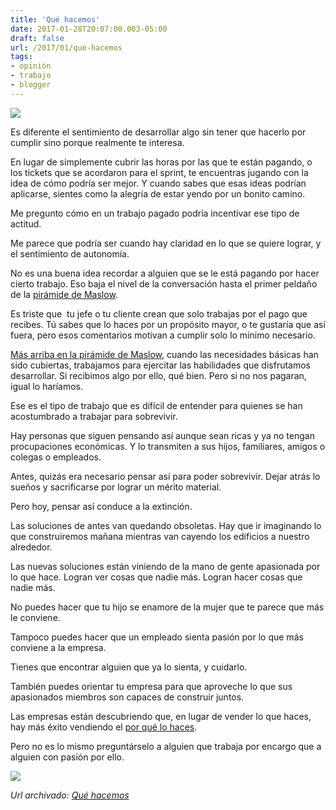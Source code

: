 ```yaml
---
title: 'Qué hacemos'
date: 2017-01-28T20:07:00.003-05:00
draft: false
url: /2017/01/que-hacemos
tags: 
- opinión
- trabajo
- blogger
---
```


  

[![](https://3.bp.blogspot.com/--CqSQ2MhwJM/WI0_6xqWXoI/AAAAAAAAFqQ/03WM3O8cz6YcOs442FF3z2_XcX-H5ooOACLcB/s400/imagine-finished-1-834x399.jpg)](https://3.bp.blogspot.com/--CqSQ2MhwJM/WI0_6xqWXoI/AAAAAAAAFqQ/03WM3O8cz6YcOs442FF3z2_XcX-H5ooOACLcB/s1600/imagine-finished-1-834x399.jpg)

  

Es diferente el sentimiento de desarrollar algo sin tener que hacerlo por cumplir sino porque realmente te interesa.  
  
En lugar de simplemente cubrir las horas por las que te están pagando, o los tickets que se acordaron para el sprint, te encuentras jugando con la idea de cómo podría ser mejor. Y cuando sabes que esas ideas podrían aplicarse, sientes como la alegría de estar yendo por un bonito camino.  
  
Me pregunto cómo en un trabajo pagado podría incentivar ese tipo de actitud.  
  
Me parece que podría ser cuando hay claridad en lo que se quiere lograr, y el sentimiento de autonomía.  
  
  
No es una buena idea recordar a alguien que se le está pagando por hacer cierto trabajo. Eso baja el nivel de la conversación hasta el primer peldaño de la [pirámide de Maslow](https://es.wikipedia.org/wiki/Pir%C3%A1mide_de_Maslow).  
  
Es triste que  tu jefe o tu cliente crean que solo trabajas por el pago que recibes. Tú sabes que lo haces por un propósito mayor, o te gustaría que así fuera, pero esos comentarios motivan a cumplir solo lo mínimo necesario.  
  
[Más arriba en la pirámide de Maslow](http://www.strategy-business.com/article/00344?gko=10921), cuando las necesidades básicas han sido cubiertas, trabajamos para ejercitar las habilidades que disfrutamos desarrollar. Si recibimos algo por ello, qué bien. Pero si no nos pagaran, igual lo haríamos.  
  
Ese es el tipo de trabajo que es difícil de entender para quienes se han acostumbrado a trabajar para sobrevivir.  
  
Hay personas que siguen pensando así aunque sean ricas y ya no tengan procupaciones económicas. Y lo transmiten a sus hijos, familiares, amigos o colegas o empleados.  
  
Antes, quizás era necesario pensar así para poder sobrevivir. Dejar atrás lo sueños y sacrificarse por lograr un mérito material.  
  
Pero hoy, pensar así conduce a la extinción.  
  
Las soluciones de antes van quedando obsoletas. Hay que ir imaginando lo que construiremos mañana mientras van cayendo los edificios a nuestro alrededor.  
  
Las nuevas soluciones están viniendo de la mano de gente apasionada por lo que hace. Logran ver cosas que nadie más. Logran hacer cosas que nadie más.  
  
No puedes hacer que tu hijo se enamore de la mujer que te parece que más le conviene.  
  
Tampoco puedes hacer que un empleado sienta pasión por lo que más conviene a la empresa.  
  
Tienes que encontrar alguien que ya lo sienta, y cuidarlo.  
  
También puedes orientar tu empresa para que aproveche lo que sus apasionados miembros son capaces de construir juntos.  
  
  
Las empresas están descubriendo que, en lugar de vender lo que haces, hay más éxito vendiendo el [por qué lo haces](https://www.startwithwhy.com/).  
  
Pero no es lo mismo preguntárselo a alguien que trabaja por encargo que a alguien con pasión por ello.  
  

[![](https://4.bp.blogspot.com/-v6tA97AX1oo/WI0_q_i-gAI/AAAAAAAAFqM/_NgaUx-glzkeAJ0J_qUMm6g-6MJcQuieACLcB/s320/00344-zoomable-594x780.jpg)](https://4.bp.blogspot.com/-v6tA97AX1oo/WI0_q_i-gAI/AAAAAAAAFqM/_NgaUx-glzkeAJ0J_qUMm6g-6MJcQuieACLcB/s1600/00344-zoomable-594x780.jpg)

_*Url archivado: [Qué hacemos](https://akcdev.blogspot.com/2017/01/que-hacemos.html)*_
